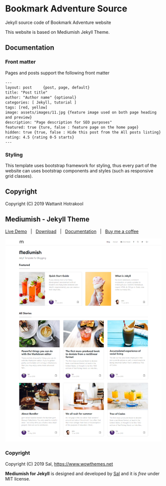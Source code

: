# Bookmark Adventure Source

Jekyll source code of Bookmark Adventure website

This website is based on Mediumish Jekyll Theme.

## Documentation

### Front matter

Pages and posts support the following front matter

```
---
layout: post     {post, page, default}
title: "Post title"
author: "Author name" {optional}
categories: [ Jekyll, tutorial ]
tags: [red, yellow]
image: assets/images/11.jpg {feature image used on both page heading and preview}
description: "Page description for SEO purposes"
featured: true {ture, false : feature page on the home page}
hidden: true {true, false : Hide this post from the All posts listing}
rating: 4.5 {rating 0-5 starts}
---
```

### Styling

This template uses bootstrap framework for styling, thus every part of the website can uses bootstrap components and styles (such as responsive grid classes).

## Copyright

Copyright (C) 2019 Wattanit Hotrakool 

## Mediumish - Jekyll Theme

[Live Demo](https://wowthemesnet.github.io/mediumish-theme-jekyll/) &nbsp; | &nbsp; [Download](https://github.com/wowthemesnet/mediumish-theme-jekyll/archive/master.zip) &nbsp; | &nbsp; [Documentation](https://bootstrapstarter.com/bootstrap-templates/template-mediumish-bootstrap-jekyll/) &nbsp; | &nbsp; [Buy me a coffee](https://www.wowthemes.net/donate/)

![mediumish](assets/images/mediumish-jekyll-template.png)

### Copyright

Copyright (C) 2019 Sal, https://www.wowthemes.net

**Mediumish for Jekyll** is designed and developed by [Sal](https://www.wowthemes.net) and it is *free* under MIT license. 
